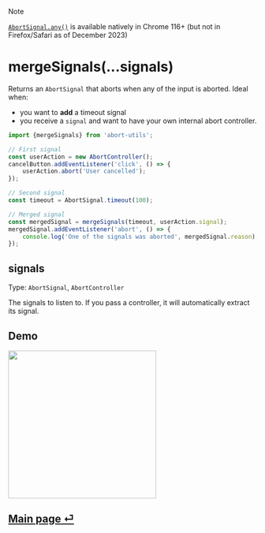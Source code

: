 > [!NOTE]
> [`AbortSignal.any()`](https://developer.mozilla.org/en-US/docs/Web/API/AbortSignal/any_static) is available natively in Chrome 116+ (but not in Firefox/Safari as of December 2023)

# mergeSignals(...signals)

Returns an `AbortSignal` that aborts when any of the input is aborted. Ideal when:

- you want to **add** a timeout signal
- you receive a `signal` and want to have your own internal abort controller.

```ts
import {mergeSignals} from 'abort-utils';

// First signal
const userAction = new AbortController();
cancelButton.addEventListener('click', () => {
	userAction.abort('User cancelled');
});

// Second signal
const timeout = AbortSignal.timeout(100);

// Merged signal
const mergedSignal = mergeSignals(timeout, userAction.signal);
mergedSignal.addEventListener('abort', () => {
	console.log('One of the signals was aborted', mergedSignal.reason);
});
```

## signals

Type: `AbortSignal`, `AbortController`

The signals to listen to. If you pass a controller, it will automatically extract its signal.

## Demo

<img src="https://github.com/fregante/abort-utils/assets/1402241/6f5368ca-de69-4ca3-862d-e73749ad3a31" width="300">

## [Main page ⏎](../readme.md)
